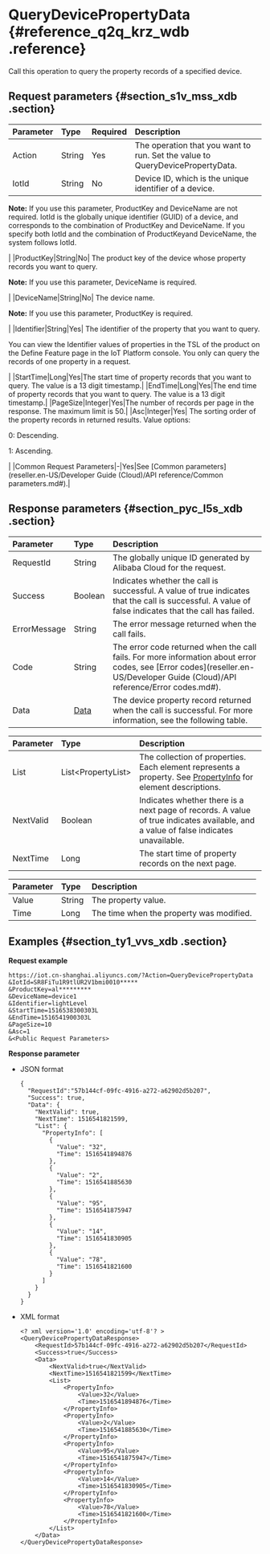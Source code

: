 # QueryDevicePropertyData {#reference_q2q_krz_wdb .reference}

Call this operation to query the property records of a specified device.

## Request parameters {#section_s1v_mss_xdb .section}

|Parameter|Type|Required|Description|
|:--------|:---|:-------|:----------|
|Action|String|Yes|The operation that you want to run. Set the value to QueryDevicePropertyData.|
|IotId|String|No| Device ID, which is the unique identifier of a device.

 **Note:** If you use this parameter, ProductKey and DeviceName are not required. IotId is the globally unique identifier \(GUID\) of a device, and corresponds to the combination of ProductKey and DeviceName. If you specify both IotId and the combination of ProductKeyand DeviceName, the system follows IotId.

 |
|ProductKey|String|No| The product key of the device whose property records you want to query.

 **Note:** If you use this parameter, DeviceName is required.

 |
|DeviceName|String|No| The device name.

 **Note:** If you use this parameter, ProductKey is required.

 |
|Identifier|String|Yes| The identifier of the property that you want to query.

 You can view the Identifier values of properties in the TSL of the product on the Define Feature page in the IoT Platform console. You only can query the records of one property in a request.

 |
|StartTime|Long|Yes|The start time of property records that you want to query. The value is a 13 digit timestamp.|
|EndTime|Long|Yes|The end time of property records that you want to query. The value is a 13 digit timestamp.|
|PageSize|Integer|Yes|The number of records per page in the response. The maximum limit is 50.|
|Asc|Integer|Yes| The sorting order of the property records in returned results. Value options:

 0: Descending.

 1: Ascending.

 |
|Common Request Parameters|-|Yes|See [Common parameters](reseller.en-US/Developer Guide (Cloud)/API reference/Common parameters.md#).|

## Response parameters {#section_pyc_l5s_xdb .section}

|Parameter|Type|Description|
|:--------|:---|:----------|
|RequestId|String|The globally unique ID generated by Alibaba Cloud for the request.|
|Success|Boolean|Indicates whether the call is successful. A value of true indicates that the call is successful. A value of false indicates that the call has failed.|
|ErrorMessage|String|The error message returned when the call fails.|
|Code|String|The error code returned when the call fails. For more information about error codes, see [Error codes](reseller.en-US/Developer Guide (Cloud)/API reference/Error codes.md#).|
|Data|[Data](#table_sdc_7592_xdb)|The device property record returned when the call is successful. For more information, see the following table.|

|Parameter|Type|Description|
|:--------|:---|:----------|
|List|List<PropertyList\>|The collection of properties. Each element represents a property. See [PropertyInfo](#table_z2b_7593_xdb) for element descriptions.|
|NextValid|Boolean|Indicates whether there is a next page of records. A value of true indicates available, and a value of false indicates unavailable.|
|NextTime|Long|The start time of property records on the next page.|

|Parameter|Type|Description|
|:--------|:---|:----------|
|Value|String|The property value.|
|Time|Long|The time when the property was modified.|

## Examples {#section_ty1_vvs_xdb .section}

**Request example**

```
https://iot.cn-shanghai.aliyuncs.com/?Action=QueryDevicePropertyData
&IotId=SR8FiTu1R9tlUR2V1bmi0010*****
&ProductKey=al*********
&DeviceName=device1
&Identifier=lightLevel
&StartTime=1516538300303L
&EndTime=1516541900303L
&PageSize=10
&Asc=1
&<Public Request Parameters>
```

**Response parameter**

-   JSON format

    ```
    {
      "RequestId":"57b144cf-09fc-4916-a272-a62902d5b207",
      "Success": true,
      "Data": {
        "NextValid": true,
        "NextTime": 1516541821599,
        "List": {
          "PropertyInfo": [
            {
              "Value": "32",
              "Time": 1516541894876
            },
            {
              "Value": "2",
              "Time": 1516541885630
            },
            {
              "Value": "95",
              "Time": 1516541875947
            },
            {
              "Value": "14",
              "Time": 1516541830905
            },
            {
              "Value": "78",
              "Time": 1516541821600
            }
          ]
        }
      }
    }
    ```

-   XML format

    ```
    <? xml version='1.0' encoding='utf-8'? >
    <QueryDevicePropertyDataResponse>
        <RequestId>57b144cf-09fc-4916-a272-a62902d5b207</RequestId>
        <Success>true</Success>
        <Data>
            <NextValid>true</NextValid>
            <NextTime>1516541821599</NextTime>
            <List>
                <PropertyInfo>
                    <Value>32</Value>
                    <Time>1516541894876</Time>
                </PropertyInfo>
                <PropertyInfo>
                    <Value>2</Value>
                    <Time>1516541885630</Time>
                </PropertyInfo>
                <PropertyInfo>
                    <Value>95</Value>
                    <Time>1516541875947</Time>
                </PropertyInfo>
                <PropertyInfo>
                    <Value>14</Value>
                    <Time>1516541830905</Time>
                </PropertyInfo>
                <PropertyInfo>
                    <Value>78</Value>
                    <Time>1516541821600</Time>
                </PropertyInfo>
            </List>
        </Data>
    </QueryDevicePropertyDataResponse>
    ```


